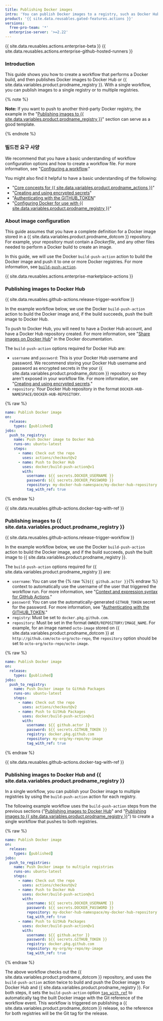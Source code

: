 ```yaml
---
title: Publishing Docker images
intro: 'You can publish Docker images to a registry, such as Docker Hub or {{ site.data.variables.product.prodname_registry }}, as part of your continuous integration (CI) workflow.'
product: '{{ site.data.reusables.gated-features.actions }}'
versions:
  free-pro-team: '*'
  enterprise-server: '>=2.22'
---
```


{{ site.data.reusables.actions.enterprise-beta }}
{{ site.data.reusables.actions.enterprise-github-hosted-runners }}

### Introduction

This guide shows you how to create a workflow that performs a Docker build, and then publishes Docker images to Docker Hub or {{ site.data.variables.product.prodname_registry }}. With a single workflow, you can publish images to a single registry or to multiple registries.

{% note %}

**Note:** If you want to push to another third-party Docker registry, the example in the "[Publishing images to {{ site.data.variables.product.prodname_registry }}](#publishing-images-to-github-packages)" section can serve as a good template.

{% endnote %}

### 빌드전 요구 사양

We recommend that you have a basic understanding of workflow configuration options and how to create a workflow file. For more information, see "[Configuring a workflow](/actions/automating-your-workflow-with-github-actions/configuring-a-workflow)."

You might also find it helpful to have a basic understanding of the following:

- "[Core concepts for {{ site.data.variables.product.prodname_actions }}](/actions/automating-your-workflow-with-github-actions/core-concepts-for-github-actions)"
- "[Creating and using encrypted secrets](/actions/automating-your-workflow-with-github-actions/creating-and-using-encrypted-secrets)"
- "[Authenticating with the GITHUB_TOKEN](/actions/automating-your-workflow-with-github-actions/authenticating-with-the-github_token)"
- "[Configuring Docker for use with {{ site.data.variables.product.prodname_registry }}](/packages/using-github-packages-with-your-projects-ecosystem/configuring-docker-for-use-with-github-packages)"

### About image configuration

This guide assumes that you have a complete definition for a Docker image stored in a {{ site.data.variables.product.prodname_dotcom }} repository. For example, your repository must contain a _Dockerfile_, and any other files needed to perform a Docker build to create an image.

In this guide, we will use the Docker `build-push-action` action to build the Docker image and push it to one or more Docker registries. For more information, see [`build-push-action`](https://github.com/marketplace/actions/build-and-push-docker-images).

{{ site.data.reusables.actions.enterprise-marketplace-actions }}

### Publishing images to Docker Hub

{{ site.data.reusables.github-actions.release-trigger-workflow }}

In the example workflow below, we use the Docker `build-push-action` action to build the Docker image and, if the build succeeds, push the built image to Docker Hub.

To push to Docker Hub, you will need to have a Docker Hub account, and have a Docker Hub repository created. For more information, see "[Share images on Docker Hub](https://docs.docker.com/get-started/part3/)" in the Docker documentation.

The `build-push-action` options required for Docker Hub are:

* `username` and `password`: This is your Docker Hub username and password. We recommend storing your Docker Hub username and password as encrypted secrets in the your {{ site.data.variables.product.prodname_dotcom }} repository so they aren't exposed in your workflow file. For more information, see "[Creating and using encrypted secrets](/actions/automating-your-workflow-with-github-actions/creating-and-using-encrypted-secrets)."
* `repository`: Your Docker Hub repository in the format `DOCKER-HUB-NAMESPACE/DOCKER-HUB-REPOSITORY`.

{% raw %}
```yaml
name: Publish Docker image
on:
  release:
    types: [published]
jobs:
  push_to_registry:
    name: Push Docker image to Docker Hub
    runs-on: ubuntu-latest
    steps:
      - name: Check out the repo
        uses: actions/checkout@v2
      - name: Push to Docker Hub
        uses: docker/build-push-action@v1
        with:
          username: ${{ secrets.DOCKER_USERNAME }}
          password: ${{ secrets.DOCKER_PASSWORD }}
          repository: my-docker-hub-namespace/my-docker-hub-repository
          tag_with_ref: true
```
{% endraw %}

{{ site.data.reusables.github-actions.docker-tag-with-ref }}

### Publishing images to {{ site.data.variables.product.prodname_registry }}

{{ site.data.reusables.github-actions.release-trigger-workflow }}

In the example workflow below, we use the Docker `build-push-action` action to build the Docker image, and if the build succeeds, push the built image to {{ site.data.variables.product.prodname_registry }}.

The `build-push-action` options required for {{ site.data.variables.product.prodname_registry }} are:

* `username`: You can use the {% raw %}`${{ github.actor }}`{% endraw %} context to automatically use the username of the user that triggered the workflow run. For more information, see "[Context and expression syntax for GitHub Actions](/actions/reference/context-and-expression-syntax-for-github-actions#github-context)."
* `password`: You can use the automatically-generated `GITHUB_TOKEN` secret for the password. For more information, see "[Authenticating with the GITHUB_TOKEN](/actions/automating-your-workflow-with-github-actions/authenticating-with-the-github_token)."
* `registry`: Must be set to `docker.pkg.github.com`.
* `repository`: Must be set in the format `OWNER/REPOSITORY/IMAGE_NAME`. For example, for an image named `octo-image` stored on {{ site.data.variables.product.prodname_dotcom }} at `http://github.com/octo-org/octo-repo`, the `repository` option should be set to `octo-org/octo-repo/octo-image`.

{% raw %}
```yaml
name: Publish Docker image
on:
  release:
    types: [published]
jobs:
  push_to_registry:
    name: Push Docker image to GitHub Packages
    runs-on: ubuntu-latest
    steps:
      - name: Check out the repo
        uses: actions/checkout@v2
      - name: Push to GitHub Packages
        uses: docker/build-push-action@v1
        with:
          username: ${{ github.actor }}
          password: ${{ secrets.GITHUB_TOKEN }}
          registry: docker.pkg.github.com
          repository: my-org/my-repo/my-image
          tag_with_ref: true

```
{% endraw %}

{{ site.data.reusables.github-actions.docker-tag-with-ref }}

### Publishing images to Docker Hub and {{ site.data.variables.product.prodname_registry }}

In a single workflow, you can publish your Docker image to multiple registries by using the `build-push-action` action for each registry.

The following example workflow uses the `build-push-action` steps from the previous sections ("[Publishing images to Docker Hub](#publishing-images-to-docker-hub)" and "[Publishing images to {{ site.data.variables.product.prodname_registry }}](#publishing-images-to-github-packages)") to create a single workflow that pushes to both registries.

{% raw %}
```yaml
name: Publish Docker image
on:
  release:
    types: [published]
jobs:
  push_to_registries:
    name: Push Docker image to multiple registries
    runs-on: ubuntu-latest
    steps:
      - name: Check out the repo
        uses: actions/checkout@v2
      - name: Push to Docker Hub
        uses: docker/build-push-action@v1
        with:
          username: ${{ secrets.DOCKER_USERNAME }}
          password: ${{ secrets.DOCKER_PASSWORD }}
          repository: my-docker-hub-namespace/my-docker-hub-repository
          tag_with_ref: true
      - name: Push to GitHub Packages
        uses: docker/build-push-action@v1
        with:
          username: ${{ github.actor }}
          password: ${{ secrets.GITHUB_TOKEN }}
          registry: docker.pkg.github.com
          repository: my-org/my-repo/my-image
          tag_with_ref: true
```
{% endraw %}

The above workflow checks out the {{ site.data.variables.product.prodname_dotcom }} repository, and uses the `build-push-action` action twice to build and push the Docker image to Docker Hub and {{ site.data.variables.product.prodname_registry }}. For both steps, it sets the `build-push-action` option [`tag_with_ref`](https://github.com/marketplace/actions/build-and-push-docker-images#tag_with_ref) to automatically tag the built Docker image with the Git reference of the workflow event. This workflow is triggered on publishing a {{ site.data.variables.product.prodname_dotcom }} release, so the reference for both registries will be the Git tag for the release.

